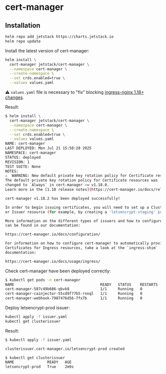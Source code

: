 # cert-manager

## Installation

```bash
helm repo add jetstack https://charts.jetstack.io
helm repo update
```

Install the latest version of cert-manager:

```bash
helm install \
  cert-manager jetstack/cert-manager \
  --namespace cert-manager \
  --create-namespace \
  --set crds.enabled=true \
  --values values.yaml
```

⚠️ `values.yaml` file is necessary to "fix" blocking [ingress-nginx 1.18+ changes](https://cert-manager.io/docs/releases/release-notes/release-notes-1.18/#acme-http01-challenge-paths-now-use-pathtype-exact-in-ingress-routes).

Result:

```bash
$ helm install \
  cert-manager jetstack/cert-manager \
  --namespace cert-manager \
  --create-namespace \
  --set crds.enabled=true \
  --values values.yaml
NAME: cert-manager
LAST DEPLOYED: Mon Jul 21 15:58:28 2025
NAMESPACE: cert-manager
STATUS: deployed
REVISION: 1
TEST SUITE: None
NOTES:
⚠️  WARNING: New default private key rotation policy for Certificate resources.
The default private key rotation policy for Certificate resources was
changed to `Always` in cert-manager >= v1.18.0.
Learn more in the [1.18 release notes](https://cert-manager.io/docs/releases/release-notes/release-notes-1.18).

cert-manager v1.18.2 has been deployed successfully!

In order to begin issuing certificates, you will need to set up a ClusterIssuer
or Issuer resource (for example, by creating a 'letsencrypt-staging' issuer).

More information on the different types of issuers and how to configure them
can be found in our documentation:

https://cert-manager.io/docs/configuration/

For information on how to configure cert-manager to automatically provision
Certificates for Ingress resources, take a look at the `ingress-shim`
documentation:

https://cert-manager.io/docs/usage/ingress/
```

Check cert-manager have been deployed correctly:

```bash
$ kubectl get pods -n cert-manager
NAME                                       READY   STATUS    RESTARTS   AGE
cert-manager-587c49b686-qbvk8              1/1     Running   0          63s
cert-manager-cainjector-55cd9f77b5-rnnql   1/1     Running   0          63s
cert-manager-webhook-7987476d56-7fx7b      1/1     Running   0          63s
```

Deploy letsencrypt-prod issuer:

```bash
kubectl apply -f issuer.yaml
kubectl get clusterissuer
```

Result:

```bash
$ kubectl apply -f issuer.yaml

clusterissuer.cert-manager.io/letsencrypt-prod created

$ kubectl get clusterissuer
NAME               READY   AGE
letsencrypt-prod   True    2m9s
```
